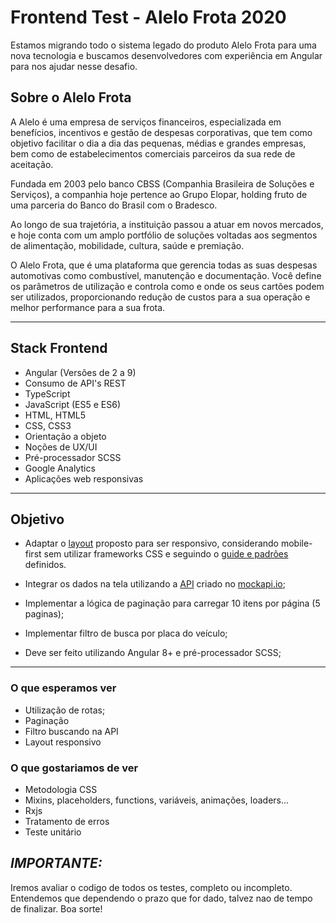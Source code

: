 # Frontend Test - Alelo Frota 2020

Estamos migrando todo o sistema legado do produto Alelo Frota para uma nova tecnologia e buscamos desenvolvedores com experiência em Angular para nos ajudar nesse desafio.

## Sobre o Alelo Frota

A Alelo é uma empresa de serviços financeiros, especializada em benefícios, incentivos e gestão de despesas corporativas, que tem como objetivo facilitar o dia a dia das pequenas, médias e grandes empresas, bem como de estabelecimentos comerciais parceiros da sua rede de aceitação.
 
Fundada em 2003 pelo banco CBSS (Companhia Brasileira de Soluções e Serviços), a companhia hoje pertence ao Grupo Elopar, holding fruto de uma parceria do Banco do Brasil com o Bradesco. 
 
Ao longo de sua trajetória, a instituição passou a atuar em novos mercados, e hoje conta com um amplo portfólio de soluções voltadas aos segmentos de alimentação, mobilidade, cultura, saúde e premiação.
 
O Alelo Frota, que é uma plataforma que gerencia todas as suas despesas automotivas como combustível, manutenção e documentação. Você define os parâmetros de utilização e controla como e onde os seus cartões podem ser utilizados, proporcionando redução de custos para a sua operação e melhor performance para a sua frota.

---

## Stack Frontend

- Angular (Versões de 2 a 9)
- Consumo de API's REST
- TypeScript
- JavaScript (ES5 e ES6)
- HTML, HTML5
- CSS, CSS3
- Orientação a objeto
- Noções de UX/UI
- Pré-processador SCSS
- Google Analytics
- Aplicações web responsivas

---

## Objetivo

- Adaptar o [layout](./LAYOUT.md) proposto para ser responsivo, considerando mobile-first sem utilizar frameworks CSS e seguindo o [guide e padrões](./GUIDE.md) definidos.

- Integrar os dados na tela utilizando a [API](./ENDPOINT.md) criado no [mockapi.io](https://5eb9ba733f97140016992030.mockapi.io/vehicle);

- Implementar a lógica de paginação para carregar 10 itens por página (5 paginas);
- Implementar filtro de busca por placa do veículo;
- Deve ser feito utilizando Angular 8+ e pré-processador SCSS;

---


### O que esperamos ver

- Utilização de rotas;
- Paginação
- Filtro buscando na API
- Layout responsivo


### O que gostariamos de ver

- Metodologia CSS
- Mixins, placeholders, functions, variáveis, animações, loaders...
- Rxjs
- Tratamento de erros
- Teste unitário

## ***IMPORTANTE:*** 
Iremos avaliar o codigo de todos os testes, completo ou incompleto. Entendemos que dependendo o prazo que for dado, talvez nao de tempo de finalizar. Boa sorte!
